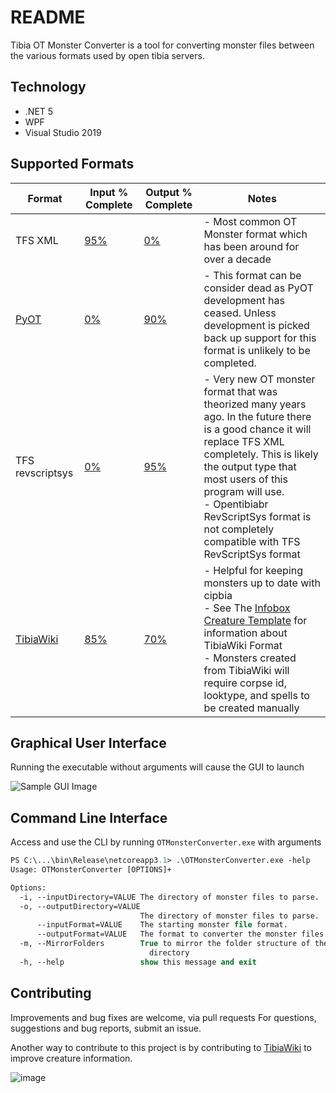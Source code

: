 # README

Tibia OT Monster Converter is a tool for converting monster files between the various formats used by open tibia servers.

## Technology

- .NET 5
- WPF
- Visual Studio 2019

## Supported Formats

| Format | Input % Complete | Output % Complete | Notes |
| - | - | - | - |
| TFS XML                                              | [95%](https://github.com/soul4soul/ot-monster-converter/wiki/TFS-XML-Input-Status)           | [0%](https://github.com/soul4soul/ot-monster-converter/wiki/TFS-XML-Output-Status)             | - Most common OT Monster format which has been around for over a decade  |
| [PyOT](https://bitbucket.org/vapus/pyot/)            | [0%](https://github.com/soul4soul/ot-monster-converter/wiki/PyOT-Input-Status)               | [90%](https://github.com/soul4soul/ot-monster-converter/wiki/PyOT-Output-Status)               | - This format can be consider dead as PyOT development has ceased. Unless development is picked back up support for this format is unlikely to be completed. |
| TFS revscriptsys                                     | [0%](https://github.com/soul4soul/ot-monster-converter/wiki/TFS-revscriptsys-Input-Status)   | [95%](https://github.com/soul4soul/ot-monster-converter/wiki/TFS-revscriptsys-Output-Status)   | - Very new OT monster format that was theorized many years ago. In the future there is a good chance it will replace TFS XML completely. This is likely the output type that most users of this program will use. <br/> - Opentibiabr RevScriptSys format is not completely compatible with TFS RevScriptSys format |
| [TibiaWiki](https://tibia.fandom.com/wiki/Main_Page) | [85%](https://github.com/soul4soul/ot-monster-converter/wiki/TibiaWiki-Input-Status)         | [70%](https://github.com/soul4soul/ot-monster-converter/wiki/TibiaWiki-Output-Status)          | - Helpful for keeping monsters up to date with cipbia<br/> - See The [Infobox Creature Template](https://tibia.fandom.com/wiki/Template:Infobox_Creature) for information about TibiaWiki Format <br/> - Monsters created from TibiaWiki will require corpse id, looktype, and spells to be created manually |

## Graphical User Interface

Running the executable without arguments will cause the GUI to launch

![Sample GUI Image](https://user-images.githubusercontent.com/5142635/120939976-c2551400-c6e8-11eb-8e53-10ad7f68ea5e.png)

## Command Line Interface

Access and use the CLI by running `OTMonsterConverter.exe` with arguments

```ps
PS C:\...\bin\Release\netcoreapp3.1> .\OTMonsterConverter.exe -help
Usage: OTMonsterConverter [OPTIONS]+

Options:
  -i, --inputDirectory=VALUE The directory of monster files to parse.
  -o, --outputDirectory=VALUE
                             The directory of monster files to parse.
      --inputFormat=VALUE    The starting monster file format.
      --outputFormat=VALUE   The format to converter the monster files to.
  -m, --MirrorFolders        True to mirror the folder structure of the input
                               directory
  -h, --help                 show this message and exit
```

## Contributing

Improvements and bug fixes are welcome, via pull requests
For questions, suggestions and bug reports, submit an issue.

Another way to contribute to this project is by contributing to [TibiaWiki](https://tibia.fandom.com) to improve creature information.

![image](https://vignette.wikia.nocookie.net/tibia/images/d/d9/Tibiawiki_Small.gif/revision/latest?cb=20150129101832&path-prefix=en)
